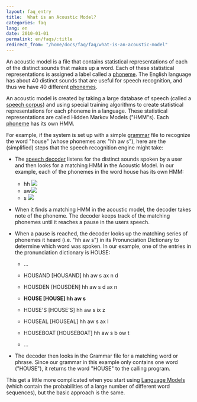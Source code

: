 ```yaml
---
layout: faq_entry
title:  What is an Acoustic Model? 
categories: faq
lang: en
date: 2010-01-01
permalink: en/faqs/:title
redirect_from: "/home/docs/faq/faq/what-is-an-acoustic-model"
---
```

An acoustic model is a file that contains statistical representations of each of the distinct sounds that makes up a word.  Each of these statistical representations is assigned a label called a [phoneme](http://en.wikipedia.org/wiki/Phoneme). The English language has about 40 distinct sounds that are useful for speech recognition, and thus we have 40 different [phonemes](http://en.wikipedia.org/wiki/Phoneme).

An acoustic model is created by taking a large database of speech (called a [speech corpus](//aq/what-is-a-speech-corpus-or-speech-corpora)) and using special training algorithms to create statistical representations for each phoneme in a language.  These statistical representations are called Hidden Markov Models ("HMM"s).  Each [phoneme](http://en.wikipedia.org/wiki/Phoneme) has its own HMM.

For example, if the system is set up with a simple [grammar](/faq/what-is-a-grammar) file to recognize the word "house" (whose phonemes are: "hh aw s"), here are the (simplified) steps that the speech recognition engine might take:

*   The [speech decoder](/faq/what-is-a-speech-decoder) listens for the distinct sounds spoken by a user and then looks for a matching HMM in the Acoustic Model.  In our example, each of the phonemes in the word house has its own HMM:
    *   hh ![](hmm.jpg)
    *   aw![](hmm.jpg)
    *   s ![](hmm.jpg)

*   When it finds a matching HMM in the acoustic model, the decoder takes note of the phoneme. The decoder keeps track of the matching phonemes until it reaches a pause in the users speech.

*   When a pause is reached, the decoder looks up the matching series of phonemes it heard (i.e. "hh aw s") in its Pronunciation Dictionary to determine which word was spoken.  In our example, one of the entries in the pronunciation dictionary is HOUSE: 
    *   ...

    *   HOUSAND         [HOUSAND]       hh aw s ax n d
    *   HOUSDEN         [HOUSDEN]       hh aw s d ax n
    *   **HOUSE           [HOUSE]         hh aw s**
    *   HOUSE'S         [HOUSE'S]       hh aw s ix z
    *   HOUSEAL         [HOUSEAL]       hh aw s ax l
    *   HOUSEBOAT       [HOUSEBOAT]     hh aw s b ow t
    *   ...

*   The decoder then looks in the Grammar file for a matching word or phrase.  Since our grammar in this example only contains one word ("HOUSE"), it returns the word "HOUSE" to the calling program.

This get a little more complicated when you start using [Language Models](/faq/what-is-a-language-model) (which contain the probabilities of a large number of different word sequences), but the basic approach is the same.
